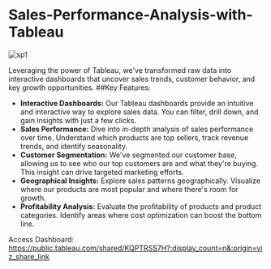 # Sales-Performance-Analysis-with-Tableau
![sp1](https://github.com/mobolajifalugba/Sales-Performance-Analysis-with-Tableau/assets/51162684/e840f929-6446-4d7e-aa82-cb304a3595fc) 

Leveraging the power of Tableau, we've transformed raw data into interactive dashboards that uncover sales trends, customer behavior, and key growth opportunities.
##Key Features:

- **Interactive Dashboards:** Our Tableau dashboards provide an intuitive and interactive way to explore sales data. You can filter, drill down, and gain insights with just a few clicks.
- **Sales Performance:** Dive into in-depth analysis of sales performance over time. Understand which products are top sellers, track revenue trends, and identify seasonality.
- **Customer Segmentation:** We've segmented our customer base, allowing us to see who our top customers are and what they're buying. This insight can drive targeted marketing efforts.
- **Geographical Insights:** Explore sales patterns geographically. Visualize where our products are most popular and where there's room for growth.
- **Profitability Analysis:** Evaluate the profitability of products and product categories. Identify areas where cost optimization can boost the bottom line.

Access Dashboard: https://public.tableau.com/shared/KQPTRSS7H?:display_count=n&:origin=viz_share_link
